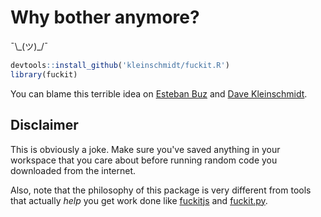 # Why bother anymore?

¯\\\_(ツ)\_/¯

```r
devtools::install_github('kleinschmidt/fuckit.R')
library(fuckit)
```

You can blame this terrible idea on [Esteban Buz](http://www.esteban.bz/) and [Dave Kleinschmidt](http://www.davekleinschmidt.com).

## Disclaimer

This is obviously a joke. Make sure you've saved anything in your workspace that you care about before running random code you downloaded from the internet.

Also, note that the philosophy of this package is very different from tools that actually _help_ you get work done like [fuckitjs](https://github.com/mattdiamond/fuckitjs) and [fuckit.py](https://github.com/ajalt/fuckitpy).
